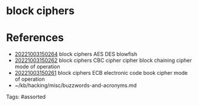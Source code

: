 # block ciphers

# References
- [20221003150264](/zet/20221003150264/README.md) block ciphers AES DES blowfish
- [20221003150262](/zet/20221003150262/README.md) block ciphers CBC cipher cipher block chaining cipher mode of operation
- [20221003150261](/zet/20221003150261/README.md) block ciphers ECB electronic code book cipher mode of operation
- ~/kb/hacking/misc/buzzwords-and-acronyms.md

Tags:
    #assorted
